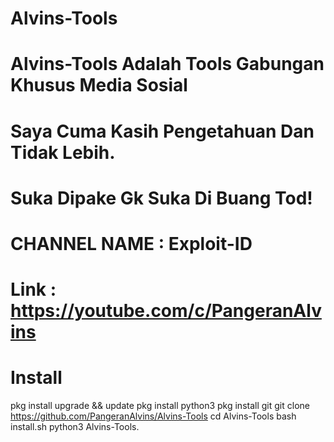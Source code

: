 # Alvins-Tools
# Alvins-Tools Adalah Tools Gabungan Khusus Media Sosial
# Saya Cuma Kasih Pengetahuan Dan Tidak Lebih.
# Suka Dipake Gk Suka Di Buang Tod!

# CHANNEL NAME : Exploit-ID
# Link : https://youtube.com/c/PangeranAlvins



# Install
pkg install upgrade && update
pkg install python3
pkg install git
git clone https://github.com/PangeranAlvins/Alvins-Tools
cd Alvins-Tools
bash install.sh
python3 Alvins-Tools.
